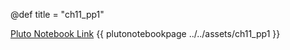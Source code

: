 @def title = "ch11_pp1"

[Pluto Notebook Link](https://github.com/stefanbringuier/QuantumComputingProblemsSolutions/tree/main/notebooks/ch11/ch11_pp1.jl)
{{ plutonotebookpage ../../assets/ch11_pp1 }}